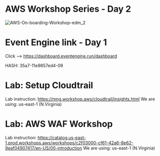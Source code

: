 # AWS Workshop Series - Day 2

![AWS-On-boarding-Workshop-edm_2](https://user-images.githubusercontent.com/58282807/189088215-36b51026-8a38-43b6-8128-8d97e8f99458.jpg)

# Event Engine link - Day 1
Click --> https://dashboard.eventengine.run/dashboard

HASH: 35a7-11e9857ed4-09

# Lab: Setup Cloudtrail
Lab instruction: https://mng.workshop.aws/cloudtrail/insights.html
We are using: us-east-1 (N.Virginia)

# Lab: AWS WAF Workshop
Lab instruction: https://catalog.us-east-1.prod.workshops.aws/workshops/c2f03000-cf61-42a6-8e62-9eaf04907417/en-US/00-introduction
We are using: us-east-1 (N.Virginia)

